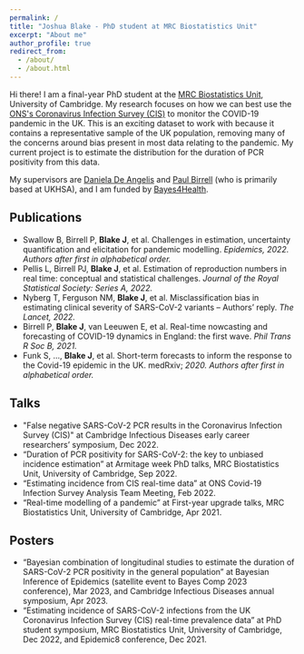 ```yaml
---
permalink: /
title: "Joshua Blake - PhD student at MRC Biostatistics Unit"
excerpt: "About me"
author_profile: true
redirect_from: 
  - /about/
  - /about.html
---
```


Hi there! I am a final-year PhD student at the [MRC Biostatistics Unit](https://www.mrc-bsu.cam.ac.uk/), University of Cambridge.
My research focuses on how we can best use the [ONS's Coronavirus Infection Survey (CIS)](https://ons.gov.uk/cis) to monitor the COVID-19 pandemic in the UK.
This is an exciting dataset to work with because it contains a representative sample of the UK population, removing many of the concerns around bias present in most data relating to the pandemic.
My current project is to estimate the distribution for the duration of PCR positivity from this data.

My supervisors are [Daniela De Angelis](http://www.mrc-bsu.cam.ac.uk/people/in-alphabetical-order/a-to-g/daniela-de-angelis/) and [Paul Birrell](https://www.mrc-bsu.cam.ac.uk/people/in-alphabetical-order/a-to-g/paul-birrell/) (who is primarily based at UKHSA), and I am funded by [Bayes4Health](https://www.lancaster.ac.uk/bayes-for-health/).

## Publications

- Swallow B, Birrell P, **Blake J**, et al. Challenges in estimation, uncertainty quantification and elicitation for pandemic modelling. *Epidemics, 2022. Authors after first in alphabetical order.*
- Pellis L, Birrell PJ, **Blake J**, et al. Estimation of reproduction numbers in real time: conceptual and statistical challenges. *Journal of the Royal Statistical Society: Series A, 2022.*
- Nyberg T, Ferguson NM, **Blake J**, et al. Misclassification bias in estimating clinical severity of SARS-CoV-2 variants – Authors’ reply. *The Lancet, 2022.*
- Birrell P, **Blake J**, van Leeuwen E, et al. Real-time nowcasting and forecasting of COVID-19 dynamics in England: the first wave. *Phil Trans R Soc B, 2021.*
- Funk S, …, **Blake J**, et al. Short-term forecasts to inform the response to the Covid-19 epidemic in the UK. medRxiv; *2020. Authors after first in alphabetical order.*


## Talks

- "False negative SARS-CoV-2 PCR results in the Coronavirus Infection Survey (CIS)" at Cambridge Infectious Diseases early career researchers’ symposium, Dec 2022.
- “Duration of PCR positivity for SARS-CoV-2: the key to unbiased incidence estimation” at Armitage week PhD talks, MRC Biostatistics Unit, University of Cambridge, Sep 2022.
- “Estimating incidence from CIS real-time data” at ONS Covid-19 Infection Survey Analysis Team Meeting, Feb 2022.
- “Real-time modelling of a pandemic” at First-year upgrade talks, MRC Biostatistics Unit, University of Cambridge, Apr 2021.

## Posters

- “Bayesian combination of longitudinal studies to estimate the duration of SARS-CoV-2 PCR positivity in the general population” at Bayesian Inference of Epidemics (satellite event to Bayes Comp 2023 conference), Mar 2023, and Cambridge Infectious Diseases annual symposium, Apr 2023.
- “Estimating incidence of SARS-CoV-2 infections from the UK Coronavirus Infection Survey (CIS) real-time prevalence data” at PhD student symposium, MRC Biostatistics Unit, University of Cambridge, Dec 2022, and Epidemic8 conference, Dec 2021.
